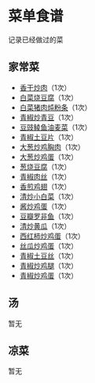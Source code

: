 # 菜单食谱

记录已经做过的菜

## 家常菜

- [香干炒肉](./daily.html#香干炒肉、白菜烧豆腐-22-09-18)（1次）
- [白菜烧豆腐](./daily.html#香干炒肉、白菜烧豆腐-22-09-18)（1次）
- [白菜猪肉炖粉条](./daily.html#白菜猪肉炖粉条、青椒炒青豆-22-09-17)（1次）
- [青椒炒青豆](./daily.html#白菜猪肉炖粉条、青椒炒青豆-22-09-17)（1次）
- [豆豉鲮鱼油麦菜](./daily.html#豆豉鲮鱼油麦菜、青椒土豆片-22-09-12)（1次）
- [青椒土豆片](./daily.html#豆豉鲮鱼油麦菜、青椒土豆片-22-09-12)（1次）
- [大葱炒鸡胸肉](./daily.html#大葱炒鸡蛋、大葱炒鸡胸肉-22-09-11)（1次）
- [大葱炒鸡蛋](./daily.html#大葱炒鸡蛋、大葱炒鸡胸肉-22-09-11)（1次）
- [葱烧豆腐](./daily.html#葱烧豆腐、青椒肉丝-22-09-10)（1次）
- [青椒肉丝](./daily.html#葱烧豆腐、青椒肉丝-22-09-10)（1次）
- [香煎鸡翅](./daily.html#香煎鸡翅、清炒小白菜-22-09-04)（1次）
- [清炒小白菜](./daily.html#香煎鸡翅、清炒小白菜-22-09-04)（1次）
- [酱炒鸡蛋](./daily.html#酱炒鸡蛋-22-09-04)（1次）
- [豆瓣罗非鱼](./daily.html#豆瓣罗非鱼、清炒黄瓜、番茄炒蛋-22-09-03)（1次）
- [清炒黄瓜](./daily.html#豆瓣罗非鱼、清炒黄瓜、番茄炒蛋-22-09-03)（1次）
- [西红柿炒鸡蛋](./daily.html#豆瓣罗非鱼、清炒黄瓜、番茄炒蛋-22-09-03)（1次）
- [丝瓜炒鸡蛋](./daily.html#青椒土豆丝、丝瓜炒蛋-22-08-27)（1次）
- [青椒土豆丝](./daily.html#青椒土豆丝、丝瓜炒蛋-22-08-27)（1次）
- [青椒炒鸡腿](./daily.html#青椒鸡腿、青椒炒鸡蛋-22-08-28)（1次）
- [青椒炒鸡蛋](./daily.html#青椒鸡腿、青椒炒鸡蛋-22-08-28)（1次）

## 汤

暂无

## 凉菜

暂无
